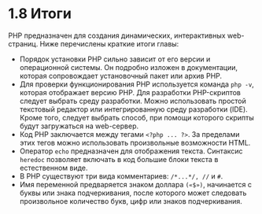 # 1.8 Итоги

РНР предназначен для создания динамических, интерактивных 
web-страниц. Ниже перечислены краткие итоги главы:

* Порядок установки РНР сильно зависит от его версии и операционной 
системы. Он подробно изложен в документации, которая сопровождает 
установочный пакет или архив РНР.
* Для проверки функционирования РНР используется команда `php -v`, 
которая отображает версию РНР.
Для разработки PHP-скриптов следует выбрать среду разработки. Можно
использовать простой текстовый редактор или интегрированную среду 
разработки (IDE). Кроме того, следует выбрать способ, при помощи которого
скрипты будут загружаться на web-сервер.
* Код РНР заключается между тегами `<?php ... ?>`. За пределами этих 
тегов можно использовать произвольные возможности HTML.
* Оператор `echo` предназначен для отображения текста.
Синтаксис `heredoc` позволяет включать в код большие блоки текста в 
естественном виде.
* В РНР существуют три вида комментариев: `/*...*/, //` и `#`.
* Имя переменной предваряется знаком доллара `(«$»)`, начинается с буквы
или знака подчеркивания, после которого может следовать произвольное
количество букв, цифр или знаков подчеркивания.